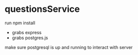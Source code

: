 # questionsService


run npm install
  - grabs express
  - grabs postgres.js

make sure postgresql is up and running to interact with server